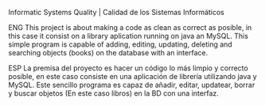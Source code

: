  Informatic Systems Quality | Calidad de los Sistemas Informáticos

ENG
This project is about making a code as clean as correct as posible, in this case it consist on a library aplication running on java an MySQL.
This simple program is capable of adding, editing, updating, deleting and searching objects (books) on the database with an interface.

ESP
La premisa del proyecto es hacer un código lo más limpio y correcto posible, en este caso consiste en una aplicación de librería utilizando java y MySQL.
Este sencillo programa es capaz de añadir, editar, updatear, borrar y buscar objetos (En este caso libros) en la BD con una interfaz.

